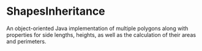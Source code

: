 # ShapesInheritance
An object-oriented Java implementation of multiple polygons along with properties for side lengths, heights, as well as the calculation of their areas and perimeters.
